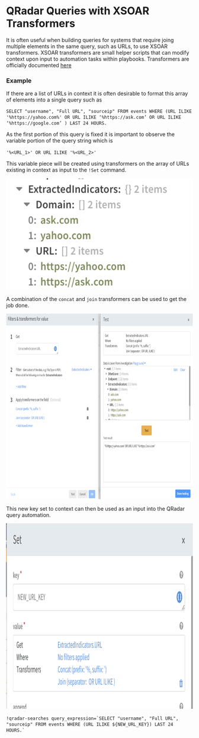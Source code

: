 # QRadar Queries with XSOAR Transformers
It is often useful when building queries for systems that require joing multiple elements in the same query, such as URLs, to use XSOAR transformers.
XSOAR transformers are small helper scripts that can modify context upon input to automation tasks within playbooks.
Transformers are officially documented [here](https://docs.paloaltonetworks.com/cortex/cortex-xsoar/6-0/cortex-xsoar-admin/playbooks/filters-and-transformers.html)

### Example
If there are a list of URLs in context it is often desirable to format this array of elements into a single query such as 

```
SELECT "username", "Full URL", "sourceip" FROM events WHERE (URL ILIKE '%https://yahoo.com%' OR URL ILIKE ‘%https://ask.com’ OR URL ILIKE ‘%https://google.com’ ) LAST 24 HOURS.
```

As the first portion of this query is fixed it is important to observe the variable portion of the query string which is 

`'%<URL_1>' OR URL ILIKE '%<URL_2>'`

This variable piece will be created using transformers on the array of URLs existing in context as input to the `!Set` command.

<img src="imgs/context.png" height="300px" alt="" />

A combination of the `concat` and `join` transformers can be used to get the job done.

<img src="imgs/transformer.png" height="500px" alt="" />

This new key set to context can then be used as an input into the QRadar query automation.

<img src="imgs/new-url-string.png" height="500px" alt="" />

```
!qradar-searches query_expression=`SELECT "username", "Full URL", "sourceip" FROM events WHERE (URL ILIKE ${NEW_URL_KEY}) LAST 24 HOURS.`
```
